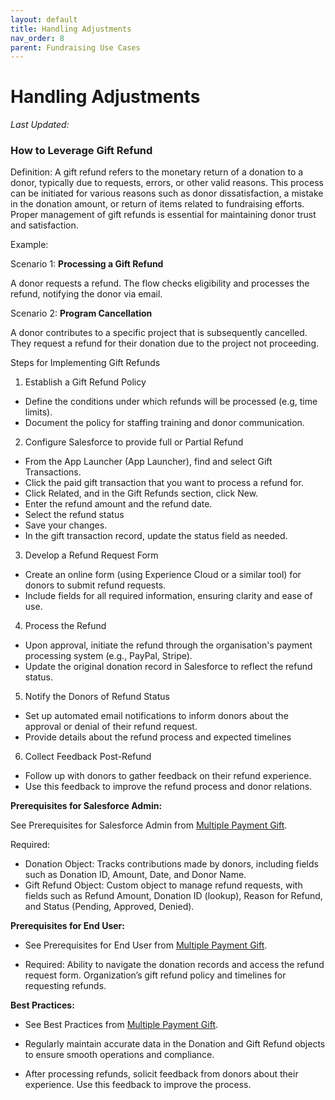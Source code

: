```yaml
---
layout: default
title: Handling Adjustments
nav_order: 8
parent: Fundraising Use Cases
---
```


# Handling Adjustments
*Last Updated:*

### How to Leverage Gift Refund

Definition:  A gift refund refers to the monetary return of a donation to a donor, typically due to requests, errors, or other valid reasons. This process can be initiated for various reasons such as donor dissatisfaction, a mistake in the donation amount, or return of items related to fundraising efforts. Proper management of gift refunds is essential for maintaining donor trust and satisfaction.

Example: 

Scenario 1: **Processing a Gift Refund**

A donor requests a refund. The flow checks eligibility and processes the refund, notifying the donor via email.

Scenario 2: **Program Cancellation**

A donor contributes to a specific project that is subsequently cancelled. They request a refund for their donation due to the project not proceeding.

Steps for Implementing Gift Refunds

1. Establish a Gift Refund Policy
* Define the conditions under which refunds will be processed (e.g, time limits).
* Document the policy for staffing training and donor communication.
2. Configure Salesforce to provide full or Partial Refund
* From the App Launcher (App Launcher), find and select Gift Transactions.
* Click the paid gift transaction that you want to process a refund for.
* Click Related, and in the Gift Refunds section, click New.
* Enter the refund amount and the refund date.
* Select the refund status
* Save your changes.
* In the gift transaction record, update the status field as needed.
3. Develop a Refund Request Form
* Create an online form (using Experience Cloud or a similar tool) for donors to submit refund requests.
* Include fields for all required information, ensuring clarity and ease of use.
4. Process the Refund
* Upon approval, initiate the refund through the organisation's payment processing system (e.g., PayPal, Stripe).
* Update the original donation record in Salesforce to reflect the refund status.
5. Notify the Donors of Refund Status
* Set up automated email notifications to inform donors about the approval or denial of their refund request.
* Provide details about the refund process and expected timelines
6. Collect Feedback Post-Refund
* Follow up with donors to gather feedback on their refund experience.
* Use this feedback to improve the refund process and donor relations. 

**Prerequisites for Salesforce Admin:**

See Prerequisites for Salesforce Admin from [Multiple Payment Gift](use-cases-multiple-payment-gift.md).

Required:

*  Donation Object: Tracks contributions made by donors, including fields such as Donation ID, Amount, Date, and Donor Name.
* Gift Refund Object: Custom object to manage refund requests, with fields such as Refund Amount, Donation ID (lookup), Reason for Refund, and Status (Pending, Approved, Denied).


**Prerequisites for End User:**

* See Prerequisites for End User from [Multiple Payment Gift](use-cases-multiple-payment-gift.md).

* Required: Ability to navigate the donation records and access the refund request form. Organization’s gift refund policy and timelines for requesting refunds. 

**Best Practices:**

* See Best Practices from [Multiple Payment Gift](use-cases-multiple-payment-gift.md).

* Regularly maintain accurate data in the Donation and Gift Refund objects to ensure smooth operations and compliance.
* After processing refunds, solicit feedback from donors about their experience. Use this feedback to improve the process.
